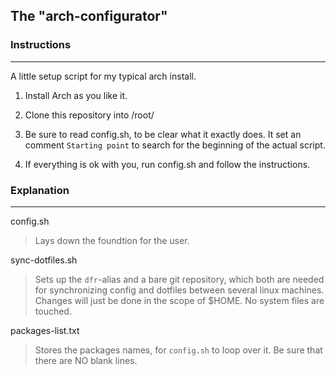 ## The "arch-configurator"

### Instructions

---

A little setup script for my typical arch install.

1. Install Arch as you like it.

2. Clone this repository into /root/

3. Be sure to read config.sh, to be clear what it exactly does. It set an comment `Starting point` to search for the beginning of the actual script.

4. If everything is ok with you, run config.sh and follow the instructions.

### Explanation

---

config.sh

> Lays down the foundtion for the user.

sync-dotfiles.sh

> Sets up the `dfr`-alias and a bare git repository, which both are needed for
> synchronizing config and dotfiles between several linux machines.
> Changes will just be done in the scope of $HOME. No system files are touched.

packages-list.txt

> Stores the packages names, for `config.sh` to loop over it.
> Be sure that there are NO blank lines.
